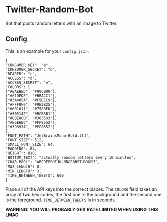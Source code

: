 # Twitter-Random-Bot
Bot that posts random letters with an image to Twitter.

## Config
This is an example for your `config.json`.
```
{
"CONSUMER_KEY": "a",
"CONSUMER_SECRET": "b",
"BEARER": "c",
"ACCESS": "d",
"ACCESS_SECRET": "e",
"COLORS": [
["#EAEBED", "#006989"],
["#F1DEDE", "#BBACC1"],
["#3A405A", "#F9DEC9"],
["#FFF8F0", "#9E2B25"],
["#001011", "#758BFD"],
["#50514F", "#BCB8B1"],
["#8BE8CB", "#303633"],
["#E6E6E6", "#FF8552"],
["#39393A", "#FF8552"]
],
"FONT_PATH": "JetBrainsMono-Bold.ttf",
"FONT_SIZE": 512,
"SMALL_FONT_SIZE": 64,
"PADDING": 64,
"HEIGHT": 810,
"BOTTOM_TEXT": "actually random letters every 10 minutes",
"CHAR_POOL": "ABCDEFGHIJKLMNOPQRSTUVWXYZ",
"MAX_LENGTH": 8,
"MIN_LENGTH": 3,
"TIME_BETWEEN_TWEETS": 600
}
```
Place all of the API keys into the correct places. The `COLORS` field takes an array of two hex codes, the first one is the background and the second one is the foreground. `TIME_BETWEEN_TWEETS` is in seconds.

**WARNING: YOU WILL PROBABLY GET RATE LIMITED WHEN USING THIS LMAO**
